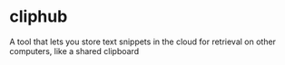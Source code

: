 # cliphub
A tool that lets you store text snippets in the cloud for retrieval on other computers, like a shared clipboard
